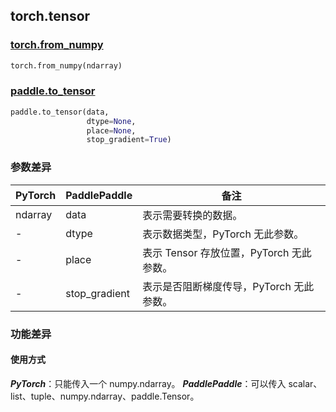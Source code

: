 ## torch.tensor
### [torch.from_numpy](https://pytorch.org/docs/stable/generated/torch.from_numpy.html?highlight=from_numpy#torch.from_numpy)

```python
torch.from_numpy(ndarray)
```

### [paddle.to_tensor](https://www.paddlepaddle.org.cn/documentation/docs/zh/api/paddle/to_tensor_cn.html#to-tensor)

```python
paddle.to_tensor(data,
                 dtype=None,
                 place=None,
                 stop_gradient=True)
```

### 参数差异
| PyTorch       | PaddlePaddle | 备注                                                   |
| ------------- | ------------ | ------------------------------------------------------ |
| ndarray       | data        | 表示需要转换的数据。                                     |
| -             | dtype       | 表示数据类型，PyTorch 无此参数。               |
| -        | place         | 表示 Tensor 存放位置，PyTorch 无此参数。                   |
| -        | stop_gradient            | 表示是否阻断梯度传导，PyTorch 无此参数。                   |

### 功能差异

#### 使用方式
***PyTorch***：只能传入一个 numpy.ndarray。
***PaddlePaddle***：可以传入 scalar、list、tuple、numpy.ndarray、paddle.Tensor。
